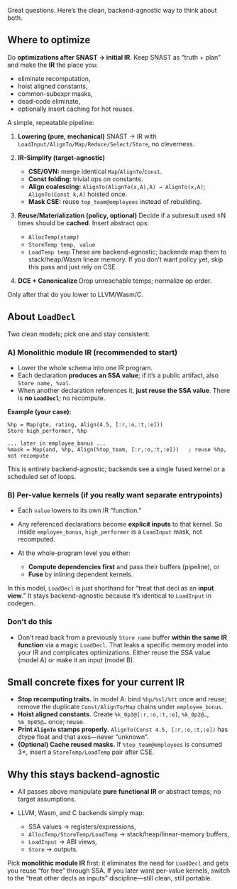 Great questions. Here’s the clean, backend-agnostic way to think about both.

## Where to optimize

Do **optimizations after SNAST → initial IR**. Keep SNAST as “truth + plan” and make the **IR** the place you:

* eliminate recomputation,
* hoist aligned constants,
* common-subexpr masks,
* dead-code eliminate,
* optionally insert caching for hot reuses.

A simple, repeatable pipeline:

1. **Lowering (pure, mechanical)**
   SNAST → IR with `LoadInput/AlignTo/Map/Reduce/Select/Store`, no cleverness.

2. **IR-Simplify (target-agnostic)**

   * **CSE/GVN:** merge identical `Map`/`AlignTo`/`Const`.
   * **Const folding:** trivial ops on constants.
   * **Align coalescing:** `AlignTo(AlignTo(x,A),A) → AlignTo(x,A)`; `AlignTo(Const k,A)` hoisted once.
   * **Mask CSE:** reuse `top_team@employees` instead of rebuilding.

3. **Reuse/Materialization (policy, optional)**
   Decide if a subresult used ≥N times should be **cached**. Insert abstract ops:

   * `AllocTemp(stamp)`
   * `StoreTemp temp, value`
   * `LoadTemp temp`
     These are backend-agnostic; backends map them to stack/heap/Wasm linear memory. If you don’t want policy yet, skip this pass and just rely on CSE.

4. **DCE + Canonicalize**
   Drop unreachable temps; normalize op order.

Only after that do you lower to LLVM/Wasm/C.

## About `LoadDecl`

Two clean models; pick one and stay consistent:

### A) **Monolithic module IR** (recommended to start)

* Lower the whole schema into one IR program.
* Each declaration **produces an SSA value**; if it’s a public artifact, also `Store name, %val`.
* When another declaration references it, **just reuse the SSA value**. There is **no `LoadDecl`**; no recompute.

**Example (your case):**

```
%hp = Map(gte, rating, Align(4.5, [:r,:o,:t,:e]))
Store high_performer, %hp

... later in employee_bonus ...
%mask = Map(and, %hp, Align(%top_team, [:r,:o,:t,:e]))   ; reuse %hp, not recompute
```

This is entirely backend-agnostic; backends see a single fused kernel or a scheduled set of loops.

### B) **Per-value kernels** (if you really want separate entrypoints)

* Each `value` lowers to its own IR “function.”
* Any referenced declarations become **explicit inputs** to that kernel. So inside `employee_bonus`, `high_performer` is a `LoadInput` mask, not recomputed.
* At the whole-program level you either:

  * **Compute dependencies first** and pass their buffers (pipeline), or
  * **Fuse** by inlining dependent kernels.

In this model, `LoadDecl` is just shorthand for “treat that decl as an **input view**.” It stays backend-agnostic because it’s identical to `LoadInput` in codegen.

### Don’t do this

* Don’t read back from a previously `Store name` buffer **within the same IR function** via a magic `LoadDecl`. That leaks a specific memory model into your IR and complicates optimizations. Either reuse the SSA value (model A) or make it an input (model B).

## Small concrete fixes for your current IR

* **Stop recomputing traits.** In model A: bind `%hp/%sl/%tt` once and reuse; remove the duplicate `Const/AlignTo/Map` chains under `employee_bonus`.
* **Hoist aligned constants.** Create `%k_0p3@[:r,:o,:t,:e]`, `%k_0p2@…`, `%k_0p05@…` once; reuse.
* **Print `AlignTo` stamps properly.** `AlignTo(Const 4.5, [:r,:o,:t,:e])` has dtype float and that axes—never “unknown”.
* **(Optional) Cache reused masks.** If `%top_team@employees` is consumed 3×, insert a `StoreTemp/LoadTemp` pair after CSE.

## Why this stays backend-agnostic

* All passes above manipulate **pure functional IR** or abstract temps; no target assumptions.
* LLVM, Wasm, and C backends simply map:

  * SSA values → registers/expressions,
  * `AllocTemp/StoreTemp/LoadTemp` → stack/heap/linear-memory buffers,
  * `LoadInput` → ABI views,
  * `Store` → outputs.

Pick **monolithic module IR** first: it eliminates the need for `LoadDecl` and gets you reuse “for free” through SSA. If you later want per-value kernels, switch to the “treat other decls as inputs” discipline—still clean, still portable.
